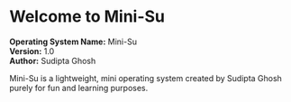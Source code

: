 # Welcome to Mini-Su

**Operating System Name:** Mini-Su  
**Version:** 1.0  
**Author:** Sudipta Ghosh

Mini-Su is a lightweight, mini operating system created by Sudipta Ghosh purely for fun and learning purposes.
